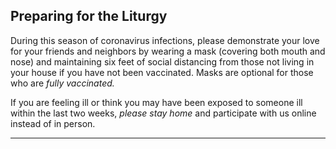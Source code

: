 ## Preparing for the Liturgy

During this season of coronavirus infections, please demonstrate your love for your friends and neighbors by wearing a mask (covering both mouth and nose) and maintaining six feet of social distancing from those not living in your house if you have not been vaccinated. Masks are optional for those who are _fully vaccinated._

If you are feeling ill or think you may have been exposed to someone ill within the last two weeks, _please stay home_ and participate with us online instead of in person.

---
